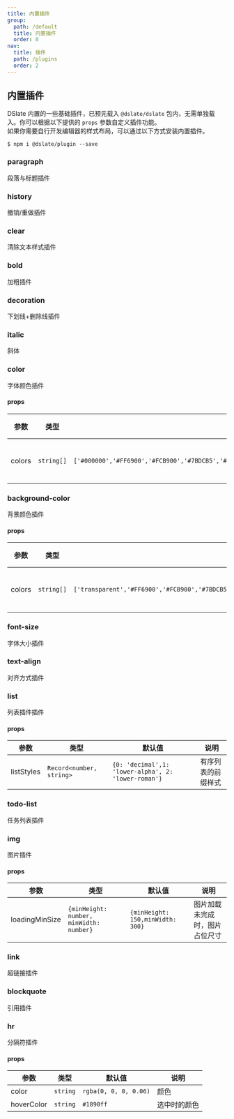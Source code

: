 ```yaml
---
title: 内置插件
group:
  path: /default
  title: 内置插件
  order: 0
nav:
  title: 插件
  path: /plugins
  order: 2
---
```


## 内置插件

DSlate 内置的一些基础插件，已预先载入 `@dslate/dslate` 包内，无需单独载入。你可以根据以下提供的 `props` 参数自定义插件功能。  
如果你需要自行开发编辑器的样式布局，可以通过以下方式安装内置插件。

```shell
$ npm i @dslate/plugin --save
```

### paragraph

段落与标题插件

### history

撤销/重做插件

### clear

清除文本样式插件

### bold

加粗插件

### decoration

下划线+删除线插件

### italic

斜体

### color

字体颜色插件

#### props

| 参数 | 类型 | 默认值 | 说明 |
| --- | --- | --- | --- |
| colors | `string[]` | `['#000000','#FF6900','#FCB900','#7BDCB5','#00D084','#8ED1FC','#0693E3','#EB144C','#F78DA7','#9900EF']` | 预设颜色 |

### background-color

背景颜色插件

#### props

| 参数 | 类型 | 默认值 | 说明 |
| --- | --- | --- | --- |
| colors | `string[]` | `['transparent','#FF6900','#FCB900','#7BDCB5','#00D084','#8ED1FC','#0693E3','#EB144C','#F78DA7','#9900EF']` | 预设颜色 |

### font-size

字体大小插件

### text-align

对齐方式插件

### list

列表插件插件

#### props

| 参数 | 类型 | 默认值 | 说明 |
| --- | --- | --- | --- |
| listStyles | `Record<number, string>` | `{0: 'decimal',1: 'lower-alpha', 2: 'lower-roman'}` | 有序列表的前缀样式 |

### todo-list

任务列表插件

### img

图片插件

#### props

| 参数 | 类型 | 默认值 | 说明 |
| --- | --- | --- | --- |
| loadingMinSize | `{minHeight: number, minWidth: number}` | `{minHeight: 150,minWidth: 300}` | 图片加载未完成时，图片占位尺寸 |

### link

超链接插件

### blockquote

引用插件

### hr

分隔符插件

#### props

| 参数       | 类型     | 默认值                | 说明         |
| ---------- | -------- | --------------------- | ------------ |
| color      | `string` | `rgba(0, 0, 0, 0.06)` | 颜色         |
| hoverColor | `string` | `#1890ff`             | 选中时的颜色 |
